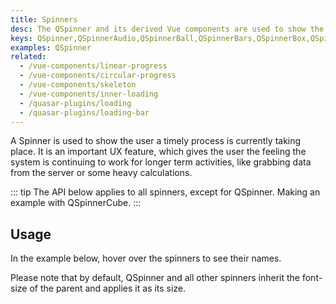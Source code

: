 ```yaml
---
title: Spinners
desc: The QSpinner and its derived Vue components are used to show the user a timely process is currently taking place. It gives the user the feeling the system is continuing to work for longer term activities.
keys: QSpinner,QSpinnerAudio,QSpinnerBall,QSpinnerBars,QSpinnerBox,QSpinnerClock,QSpinnerComment,QSpinnerCube,QSpinnerDots,QSpinnerFacebook,QSpinnerGears,QSpinnerGrid,QSpinnerHearts,QSpinnerHourglass,QSpinnerInfinity,QSpinnerIos,QSpinnerOrbit,QSpinnerOval,QSpinnerPie,QSpinnerPuff,QSpinnerRadio,QSpinnerRings,QSpinnerTail
examples: QSpinner
related:
  - /vue-components/linear-progress
  - /vue-components/circular-progress
  - /vue-components/skeleton
  - /vue-components/inner-loading
  - /quasar-plugins/loading
  - /quasar-plugins/loading-bar
---
```


A Spinner is used to show the user a timely process is currently taking place. It is an important UX feature, which gives the user the feeling the system is continuing to work for longer term activities, like grabbing data from the server or some heavy calculations.

<DocApi file="QSpinner" />

::: tip
The API below applies to all spinners, except for QSpinner. Making an example with QSpinnerCube.
:::

<DocApi file="QSpinnerCube" title="Other Spinners API" />

## Usage

<DocExample title="QSpinner" file="Default" />

In the example below, hover over the spinners to see their names.

<DocExample title="Other spinners" file="Others" />

<DocExample title="Coloring" file="Color" />

Please note that by default, QSpinner and all other spinners inherit the font-size of the parent and applies it as its size.

<DocExample title="Size" file="Size" />

<DocExample title="Standard sizes" file="StandardSizes" />
